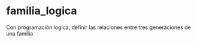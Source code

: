 # familia_logica
Con programación logica, definir las relaciones entre tres generaciones de una familia
